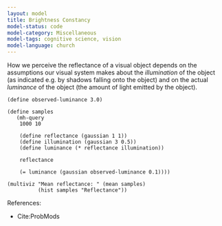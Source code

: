 ```yaml
---
layout: model
title: Brightness Constancy
model-status: code
model-category: Miscellaneous
model-tags: cognitive science, vision
model-language: church
---
```


How we perceive the reflectance of a visual object depends on the assumptions our visual system makes about the *illumination* of the object (as indicated e.g. by shadows falling onto the object) and on the actual *luminance* of the object (the amount of light emitted by the object).

    (define observed-luminance 3.0)
    
    (define samples
       (mh-query
        1000 10
    
        (define reflectance (gaussian 1 1))
        (define illumination (gaussian 3 0.5))
        (define luminance (* reflectance illumination))
    
        reflectance
    
        (= luminance (gaussian observed-luminance 0.1))))
    
    (multiviz "Mean reflectance: " (mean samples)
              (hist samples "Reflectance"))

References:

- Cite:ProbMods
